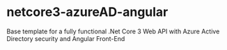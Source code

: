 # netcore3-azureAD-angular
Base template for a fully functional .Net Core 3 Web API with Azure Active Directory security and Angular Front-End
